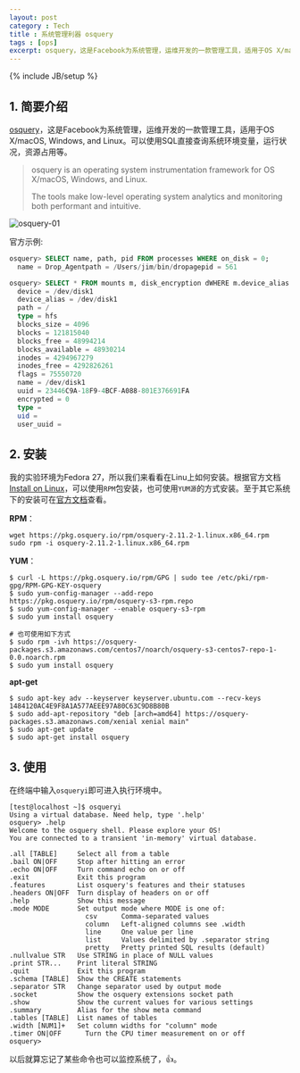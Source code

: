 ```yaml
---
layout: post
category : Tech
title : 系统管理利器 osquery
tags : [ops]
excerpt: osquery，这是Facebook为系统管理，运维开发的一款管理工具，适用于OS X/macOS, Windows, and Linux。可以使用SQL直接查询系统环境变量，运行状况，资源占用等。
---
```

{% include JB/setup %}

## 1. 简要介绍

[osquery](https://osquery.io/)，这是Facebook为系统管理，运维开发的一款管理工具，适用于OS X/macOS, Windows, and Linux。可以使用SQL直接查询系统环境变量，运行状况，资源占用等。

> osquery is an operating system instrumentation framework for OS X/macOS, Windows, and Linux.
>
> The tools make low-level operating system analytics and monitoring both performant and intuitive.


![osquery-01](http://cofcool.net/imgs/osquery-01.gif)

官方示例:

```SQL
osquery> SELECT name, path, pid FROM processes WHERE on_disk = 0;
  name = Drop_Agentpath = /Users/jim/bin/dropagepid = 561

osquery> SELECT * FROM mounts m, disk_encryption dWHERE m.device_alias = d.nameAND m.path = "/"AND d.encrypted = 0;
  device = /dev/disk1
  device_alias = /dev/disk1
  path = /
  type = hfs
  blocks_size = 4096
  blocks = 121815040
  blocks_free = 48994214
  blocks_available = 48930214
  inodes = 4294967279
  inodes_free = 4292826261
  flags = 75550720
  name = /dev/disk1
  uuid = 23446C9A-18F9-4BCF-A088-801E376691FA
  encrypted = 0
  type =
  uid =
  user_uuid =
```

## 2. 安装

我的实验环境为Fedora 27，所以我们来看看在Linu上如何安装。根据官方文档[Install on Linux](https://osquery.readthedocs.io/en/stable/installation/install-linux/)，可以使用`RPM`包安装，也可使用`YUM源`的方式安装。至于其它系统下的安装可在[官方文档](https://osquery.readthedocs.io/en/stable/)查看。

**RPM**：

```shell
wget https://pkg.osquery.io/rpm/osquery-2.11.2-1.linux.x86_64.rpm
sudo rpm -i osquery-2.11.2-1.linux.x86_64.rpm
```

**YUM**：

```shell
$ curl -L https://pkg.osquery.io/rpm/GPG | sudo tee /etc/pki/rpm-gpg/RPM-GPG-KEY-osquery
$ sudo yum-config-manager --add-repo https://pkg.osquery.io/rpm/osquery-s3-rpm.repo
$ sudo yum-config-manager --enable osquery-s3-rpm
$ sudo yum install osquery

# 也可使用如下方式
$ sudo rpm -ivh https://osquery-packages.s3.amazonaws.com/centos7/noarch/osquery-s3-centos7-repo-1-0.0.noarch.rpm
$ sudo yum install osquery
```

**apt-get**

```shell
$ sudo apt-key adv --keyserver keyserver.ubuntu.com --recv-keys 1484120AC4E9F8A1A577AEEE97A80C63C9D8B80B
$ sudo add-apt-repository "deb [arch=amd64] https://osquery-packages.s3.amazonaws.com/xenial xenial main"
$ sudo apt-get update
$ sudo apt-get install osquery
```

## 3. 使用

在终端中输入`osqueryi`即可进入执行环境中。

```shell
[test@localhost ~]$ osqueryi
Using a virtual database. Need help, type '.help'
osquery> .help
Welcome to the osquery shell. Please explore your OS!
You are connected to a transient 'in-memory' virtual database.

.all [TABLE]     Select all from a table
.bail ON|OFF     Stop after hitting an error
.echo ON|OFF     Turn command echo on or off
.exit            Exit this program
.features        List osquery's features and their statuses
.headers ON|OFF  Turn display of headers on or off
.help            Show this message
.mode MODE       Set output mode where MODE is one of:
                   csv      Comma-separated values
                   column   Left-aligned columns see .width
                   line     One value per line
                   list     Values delimited by .separator string
                   pretty   Pretty printed SQL results (default)
.nullvalue STR   Use STRING in place of NULL values
.print STR...    Print literal STRING
.quit            Exit this program
.schema [TABLE]  Show the CREATE statements
.separator STR   Change separator used by output mode
.socket          Show the osquery extensions socket path
.show            Show the current values for various settings
.summary         Alias for the show meta command
.tables [TABLE]  List names of tables
.width [NUM1]+   Set column widths for "column" mode
.timer ON|OFF      Turn the CPU timer measurement on or off
osquery>

```

以后就算忘记了某些命令也可以监控系统了，👍。
